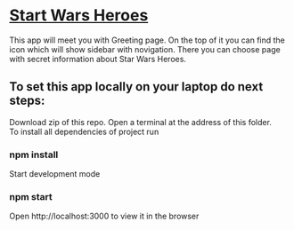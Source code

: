 # [Start Wars Heroes](https://ab-star-wars.netlify.app/)

This app will meet you with Greeting page. On the top of it you can find the
icon which will show sidebar with novigation. There you can choose page with
secret information about Star Wars Heroes.

## To set this app locally on your laptop do next steps:

Download zip of this repo. Open a terminal at the address of this folder.
<br/>To install all dependencies of project run

### npm install

Start development mode

### npm start

Open http://localhost:3000 to view it in the browser
